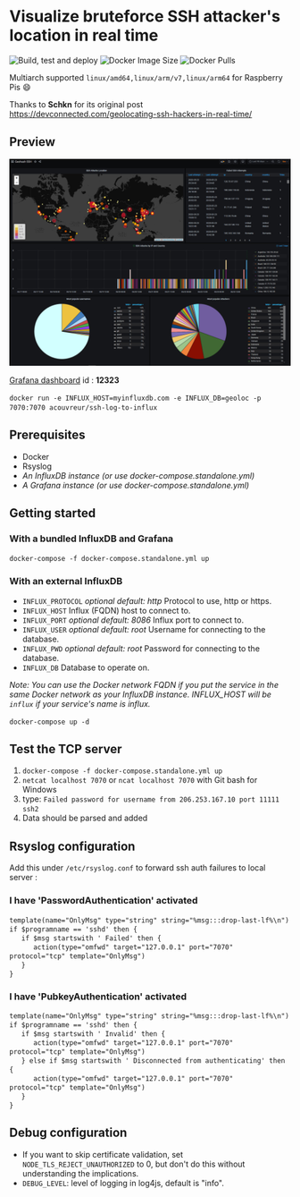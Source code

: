 # Visualize bruteforce SSH attacker's location in real time

![Build, test and deploy](https://github.com/acouvreur/ssh-log-to-influx/workflows/Build,%20test%20and%20deploy/badge.svg)
![Docker Image Size](https://img.shields.io/docker/image-size/acouvreur/ssh-log-to-influx)
![Docker Pulls](https://img.shields.io/docker/pulls/acouvreur/ssh-log-to-influx)

Multiarch supported `linux/amd64,linux/arm/v7,linux/arm64` for Raspberry Pis 😄

Thanks to **Schkn** for its original post https://devconnected.com/geolocating-ssh-hackers-in-real-time/

## Preview

![Dashboard](./dashboard.png)

[Grafana dashboard](https://grafana.com/grafana/dashboards/12323) id : **12323**

`docker run -e INFLUX_HOST=myinfluxdb.com -e INFLUX_DB=geoloc -p 7070:7070 acouvreur/ssh-log-to-influx`

## Prerequisites

- Docker
- Rsyslog
- _An InfluxDB instance (or use docker-compose.standalone.yml)_
- _A Grafana instance (or use docker-compose.standalone.yml)_

## Getting started

### With a bundled InfluxDB and Grafana

`docker-compose -f docker-compose.standalone.yml up`

### With an external InfluxDB

- `INFLUX_PROTOCOL` _optional_ _default: http_ Protocol to use, http or https.
- `INFLUX_HOST` Influx (FQDN) host to connect to.
- `INFLUX_PORT` _optional_ _default: 8086_ Influx port to connect to.
- `INFLUX_USER` _optional_ _default: root_ Username for connecting to the database.
- `INFLUX_PWD` _optional_ _default: root_ Password for connecting to the database.
- `INFLUX_DB` Database to operate on.

_Note: You can use the Docker network FQDN if you put the service in the same Docker network as your InfluxDB instance. INFLUX_HOST will be `influx` if your service's name is influx._

`docker-compose up -d`

## Test the TCP server

1. `docker-compose -f docker-compose.standalone.yml up`
2. `netcat localhost 7070` or `ncat localhost 7070` with Git bash for Windows
3. type: `Failed password for username from 206.253.167.10 port 11111 ssh2`
4. Data should be parsed and added

## Rsyslog configuration

Add this under `/etc/rsyslog.conf` to forward ssh auth failures to local server :

### I have 'PasswordAuthentication' activated

```
template(name="OnlyMsg" type="string" string="%msg:::drop-last-lf%\n")
if $programname == 'sshd' then {
   if $msg startswith ' Failed' then {
      action(type="omfwd" target="127.0.0.1" port="7070" protocol="tcp" template="OnlyMsg")
   }
}
```

### I have 'PubkeyAuthentication' activated

```
template(name="OnlyMsg" type="string" string="%msg:::drop-last-lf%\n")
if $programname == 'sshd' then {
   if $msg startswith ' Invalid' then {
      action(type="omfwd" target="127.0.0.1" port="7070" protocol="tcp" template="OnlyMsg")
   } else if $msg startswith ' Disconnected from authenticating' then {
      action(type="omfwd" target="127.0.0.1" port="7070" protocol="tcp" template="OnlyMsg")
   }
}
```

## Debug configuration

- If you want to skip certificate validation, set `NODE_TLS_REJECT_UNAUTHORIZED` to 0, but don't do this without understanding the implications.
- `DEBUG_LEVEL`: level of logging in log4js, default is "info".
